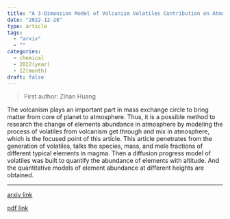```yaml
---
title: "A 3-Dimension Model of Volcanism Volatiles Contribution on Atmospheric Chemical Abundance of Habitable Planets"
date: "2022-12-28"
type: article
tags:
  - "arxiv"
  - ""
categories:
  - chemical
  - 2022(year)
  - 12(month)
draft: false
---
```


> First author: Zihan Huang

 The volcanism plays an important part in mass exchange circle to bring matter
from core of planet to atmosphere. Thus, it is a possible method to research
the change of elements abundance in atmosphere by modeling the process of
volatiles from volcanism get through and mix in atmosphere, which is the
focused point of this article. This article penetrates from the generation of
volatiles, talks the species, mass, and mole fractions of different typical
elements in magma. Then a diffusion progress model of volatiles was built to
quantify the abundance of elements with altitude. And the quantitative models
of element abundance at different heights are obtained.

---
[arxiv link](http://arxiv.org/abs/2212.14097v1)

[pdf link](http://arxiv.org/pdf/2212.14097v1)